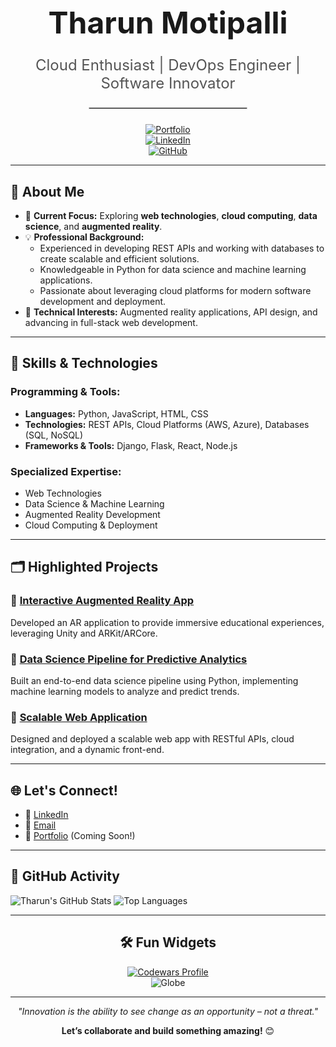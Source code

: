 <div align="center">

<h1 style="font-size: 3rem; font-weight: bold; margin-bottom: 0.5rem;">Tharun Motipalli</h1>
<p style="font-size: 1.5rem; color: #555;">Cloud Enthusiast | DevOps Engineer | Software Innovator</p>

<hr style="width: 50%; border: 1px solid #ccc; margin: 1.5rem auto;">

</div>

<div align="center">

[![Portfolio](https://img.shields.io/badge/Portfolio-Visit%20Now-brightgreen?style=for-the-badge)](https://yourportfolio.com)  
[![LinkedIn](https://img.shields.io/badge/LinkedIn-Connect-blue?style=for-the-badge&logo=linkedin)](https://www.linkedin.com/in/yourprofile)  
[![GitHub](https://img.shields.io/badge/GitHub-Follow-lightgrey?style=for-the-badge&logo=github)](https://github.com/yourusername)  

</div>

---

## 🚀 About Me

- 🌱 **Current Focus:** Exploring **web technologies**, **cloud computing**, **data science**, and **augmented reality**.
- 💡 **Professional Background:** 
  - Experienced in developing REST APIs and working with databases to create scalable and efficient solutions.
  - Knowledgeable in Python for data science and machine learning applications.
  - Passionate about leveraging cloud platforms for modern software development and deployment.
- 🔧 **Technical Interests:** Augmented reality applications, API design, and advancing in full-stack web development.

---

## 💼 Skills & Technologies

### **Programming & Tools:**
- **Languages:** Python, JavaScript, HTML, CSS
- **Technologies:** REST APIs, Cloud Platforms (AWS, Azure), Databases (SQL, NoSQL)
- **Frameworks & Tools:** Django, Flask, React, Node.js

### **Specialized Expertise:**
- Web Technologies
- Data Science & Machine Learning
- Augmented Reality Development
- Cloud Computing & Deployment

---

## 🗂 Highlighted Projects

### 🔹 [Interactive Augmented Reality App](https://github.com/yourusername/ar-project)  
Developed an AR application to provide immersive educational experiences, leveraging Unity and ARKit/ARCore.

### 🔹 [Data Science Pipeline for Predictive Analytics](https://github.com/yourusername/data-science-project)  
Built an end-to-end data science pipeline using Python, implementing machine learning models to analyze and predict trends.

### 🔹 [Scalable Web Application](https://github.com/yourusername/web-app-project)  
Designed and deployed a scalable web app with RESTful APIs, cloud integration, and a dynamic front-end.

---

## 🌐 Let's Connect!

- 💼 [LinkedIn](https://www.linkedin.com/in/yourprofile)  
- 📧 [Email](mailto:your.email@example.com)  
- 🌟 [Portfolio](https://yourportfolio.com) (Coming Soon!)

---

## 🎨 GitHub Activity

![Tharun's GitHub Stats](https://github-readme-stats.vercel.app/api?username=yourusername&show_icons=true&theme=radical)
![Top Languages](https://github-readme-stats.vercel.app/api/top-langs/?username=yourusername&layout=compact&theme=radical)

---

<div align="center">

## 🛠️ Fun Widgets

[![Codewars Profile](https://www.codewars.com/users/yourusername/badges/small)](https://www.codewars.com/users/yourusername)  
![Globe](https://github.com/yourusername/yourusername/raw/main/assets/globe.gif)

</div>

---

<div align="center">

_"Innovation is the ability to see change as an opportunity – not a threat."_

**Let’s collaborate and build something amazing!** 😊

</div>
